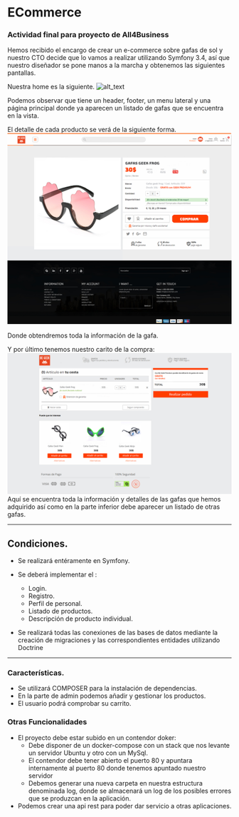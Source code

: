 # ECommerce
### Actividad final para proyecto de All4Business

Hemos recibido el encargo de crear un e-commerce sobre gafas de sol y nuestro CTO decide que lo vamos a realizar utilizando Symfony 3.4, así que nuestro diseñador se pone manos a la marcha y  obtenemos las siguientes pantallas.

Nuestra home es la siguiente.
![alt_text](https://github.com/GeeksHubsAcademy/ProyectoEcommerce/blob/master/tienda%20primera%20p%C3%A1gina.jpg)

Podemos observar que tiene un header, footer, un menu lateral y una página principal donde ya aparecen un listado de gafas que se encuentra en la vista.

El detalle de cada producto se verá de la siguiente forma.
![alt_text](https://github.com/GeeksHubsAcademy/ProyectoEcommerce/blob/master/tienda%20geek%20ficha%20de%20producto.jpg)
 
 Donde obtendremos toda la información de la gafa.
 
Y por último tenemos nuestro carito de la compra:
![alt_text](https://github.com/GeeksHubsAcademy/ProyectoEcommerce/blob/master/tienda%20geek%20carrito%20de%20compra.jpg)
Aquí se encuentra toda la información y detalles de las gafas que hemos adquirido así como en la parte inferior debe aparecer un listado de otras gafas.

---

## Condiciones.
* Se realizará entéramente en Symfony.
* Se deberá implementar el :
  * Login.
  * Registro.
  * Perfil de personal.
  * Listado de productos.
  * Descripción de producto individual.
  
* Se realizará todas las conexiones de las bases de datos mediante la creación de migraciones y las correspondientes entidades utilizando Doctrine

---

### Características.
* Se utilizará COMPOSER para la instalación de dependencias.
* En la parte de admin podemos añadir y gestionar los productos.
* El usuario podrá comprobar su carrito.

### Otras Funcionalidades
* El proyecto debe estar subido en un contendor doker:
  * Debe disponer de un docker-compose con un stack que nos levante un servidor Ubuntu y otro con un MySql.
  * El contendor debe tener abierto el puerto 80 y apuntara internamente al puerto 80 donde tenemos apuntado nuestro servidor 
  * Debemos generar una nueva carpeta en nuestra estructura denominada log, donde se almacenará un log de los posibles errores que se produzcan en la aplicación.
* Podemos crear una api rest para poder dar servicio a otras aplicaciones.
